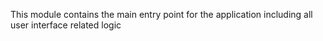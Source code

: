 This module contains the main entry point for the application including all user interface related logic